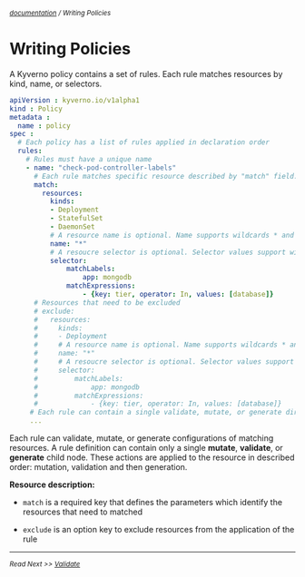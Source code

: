 <small>*[documentation](/README.md#documentation) / Writing Policies*</small>

# Writing Policies

A Kyverno policy contains a set of rules. Each rule matches resources by kind, name, or selectors.

````yaml
apiVersion : kyverno.io/v1alpha1
kind : Policy
metadata :
  name : policy
spec :
  # Each policy has a list of rules applied in declaration order
  rules:
    # Rules must have a unique name
    - name: "check-pod-controller-labels"      
      # Each rule matches specific resource described by "match" field.
      match:
        resources:
          kinds:
          - Deployment
          - StatefulSet
          - DaemonSet
          # A resource name is optional. Name supports wildcards * and ?
          name: "*"
          # A resoucre selector is optional. Selector values support wildcards * and ?
          selector:
              matchLabels:
                  app: mongodb
              matchExpressions:
                  - {key: tier, operator: In, values: [database]}
      # Resources that need to be excluded
      # exclude:
      #   resources:
      #     kinds:
      #     - Deployment
      #     # A resource name is optional. Name supports wildcards * and ?
      #     name: "*"
      #     # A resoucre selector is optional. Selector values support wildcards * and ?
      #     selector:
      #         matchLabels:
      #             app: mongodb
      #         matchExpressions:
      #             - {key: tier, operator: In, values: [database]}
     # Each rule can contain a single validate, mutate, or generate directive
     ...
````

Each rule can validate, mutate, or generate configurations of matching resources. A rule definition can contain only a single **mutate**, **validate**, or **generate** child node. These actions are applied to the resource in described order: mutation, validation and then generation.

**Resource description:**
* ```match``` is a required key that defines the parameters which identify the resources that need to matched

* ```exclude``` is an option key to exclude resources from the application of the rule

---
<small>*Read Next >> [Validate](/documentation/writing-policies-validate.md)*</small>